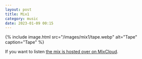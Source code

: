 ```yaml
---
layout: post
title: Mix1
category: music
date: 2023-01-09 00:15
---
```


{% include image.html src="/images/mix1/tape.webp" alt="Tape" caption="Tape" %}

If you want to listen [the mix is hosted over on MixCloud](https://www.mixcloud.com/iaintait/aaiiintt-mix1/).